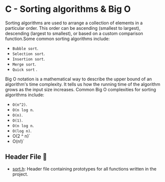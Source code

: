 # C - Sorting algorithms & Big O 

Sorting algorithms are used to arrange a collection of elements in a particular order. This order can be ascending (smallest to largest), descending (largest to smallest), or based on a custom comparison function.Some common sorting algorithms include:

* `Bubble sort`.
* `Selection sort`.
* `Insertion sort`.
* `Merge sort`.
* `Quick sort` .


Big O notation is a mathematical way to describe the upper bound of an algorithm's time complexity. It tells us how the running time of the algorithm grows as the input size increases. Common Big O complexities for sorting algorithms include:

 * `O(n^2)`.
 * `O(n log n`.
 * `O(n)`.
 * `O(1)`.
 * `O(n log n`.
 * `O(log n)`.
 * O(2 ^ n)`
 * O(n!)`


## Header File :file_folder:
* [ sort.h](./sort.h): Header file containing prototypes for all functions
written in the project.
